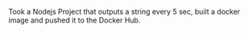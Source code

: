 Took a Nodejs Project that outputs a string every 5 sec, built a docker image and pushed it to the Docker Hub.

